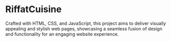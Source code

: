 # RiffatCuisine

Crafted with HTML, CSS, and JavaScript, this project aims to deliver visually appealing and stylish web pages, showcasing a seamless fusion of design and functionality for an engaging website experience.
